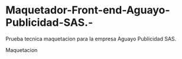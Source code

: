# Maquetador-Front-end-Aguayo-Publicidad-SAS.-
Prueba tecnica maquetacion para la empresa Aguayo Publicidad SAS. 





Maquetacion 
